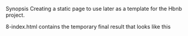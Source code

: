 Synopsis
Creating a static page to use later as a template for the Hbnb project.

8-index.html contains the temporary final result that looks like this
